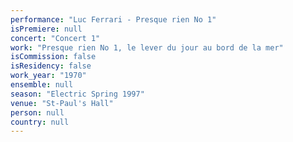```yaml
---
performance: "Luc Ferrari - Presque rien No 1"
isPremiere: null
concert: "Concert 1"
work: "Presque rien No 1, le lever du jour au bord de la mer"
isCommission: false
isResidency: false
work_year: "1970"
ensemble: null
season: "Electric Spring 1997"
venue: "St-Paul's Hall"
person: null
country: null
---
```


